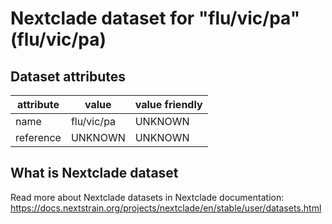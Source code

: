 # Nextclade dataset for "flu/vic/pa" (flu/vic/pa)


## Dataset attributes

| attribute            | value                | value friendly                           |
| -------------------- | -------------------- | ---------------------------------------- |
| name                 | flu/vic/pa           | UNKNOWN                                  |
| reference            | UNKNOWN              | UNKNOWN                                  |


## What is Nextclade dataset

Read more about Nextclade datasets in Nextclade documentation: https://docs.nextstrain.org/projects/nextclade/en/stable/user/datasets.html
